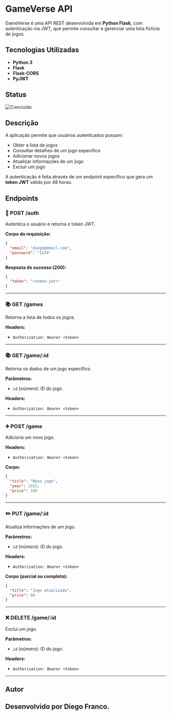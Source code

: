 # GameVerse API

GameVerse é uma API REST desenvolvida em **Python Flask**, com autenticação via JWT, que permite consultar e gerenciar uma lista fictícia de jogos.

## Tecnologias Utilizadas

- **Python 3**
- **Flask**
- **Flask-CORS**
- **PyJWT**

## Status

![Concluído](http://img.shields.io/static/v1?label=STATUS&message=CONCLUIDO&color=GREEN&style=for-the-badge)


## Descrição


A aplicação permite que usuários autenticados possam:

- Obter a lista de jogos
- Consultar detalhes de um jogo específico
- Adicionar novos jogos
- Atualizar informações de um jogo
- Excluir um jogo

A autenticação é feita através de um endpoint específico que gera um **token JWT** válido por 48 horas.

## Endpoints


### 🔑 POST /auth

Autentica o usuário e retorna o token JWT.

**Corpo da requisição:**

```json
{
  "email": "diego@email.com",
  "password": "1234"
}
```

**Resposta de sucesso (200):**

```json
{
  "token": "<token-jwt>"
}
```

---


### 📚 GET /games

Retorna a lista de todos os jogos.

**Headers:**

* `Authorization: Bearer <token>`

---

### 📚 GET /game/\:id

Retorna os dados de um jogo específico.

**Parâmetros:**

* `id` (número): ID do jogo.

**Headers:**

* `Authorization: Bearer <token>`

---

### ➕ POST /game

Adiciona um novo jogo.

**Headers:**

* `Authorization: Bearer <token>`

**Corpo:**

```json
{
  "title": "Novo jogo",
  "year": 2025,
  "price": 100
}
```

---

### ✏️ PUT /game/\:id

Atualiza informações de um jogo.

**Parâmetros:**

* `id` (número): ID do jogo.

**Headers:**


* `Authorization: Bearer <token>`

**Corpo (parcial ou completo):**

```json
{
  "title": "Jogo atualizado",
  "price": 80
}
```

---

### ❌ DELETE /game/\:id

Exclui um jogo.

**Parâmetros:**

* `id` (número): ID do jogo.

**Headers:**

* `Authorization: Bearer <token>`

---

## Autor

Desenvolvido por **Diego Franco**.
---



